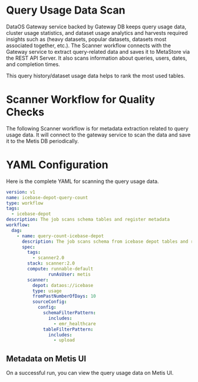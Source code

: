 # **Query Usage Data Scan**

DataOS Gateway service backed by Gateway DB  keeps query usage data, cluster usage statistics, and dataset usage analytics and harvests required insights such as (heavy datasets, popular datasets, datasets most associated together, etc.). The Scanner workflow connects with the Gateway service to extract query-related data and saves it to MetaStore via the REST API Server.  It also scans information about queries, users, dates, and completion times.

This query history/dataset usage data helps to rank the most used tables.

# **Scanner Workflow for Quality Checks**

The following Scanner workflow is for metadata extraction related to query usage data. It will connect to the gateway service to scan the data and save it to the Metis DB periodically.

# **YAML Configuration**

Here is the complete YAML for scanning the query usage data. 

```yaml
version: v1
name: icebase-depot-query-count
type: workflow
tags:
  - icebase-depot
description: The job scans schema tables and register metadata
workflow:
  dag:
    - name: query-count-icebase-depot
      description: The job scans schema from icebase depot tables and register metadata to metis2
      spec:
        tags:
          - scanner2.0
        stack: scanner:2.0
        compute: runnable-default
				runAsUser: metis
        scanner:
          depot: dataos://icebase
          type: usage
          fromPastNumberOfDays: 10
          sourceConfig:
            config:
              schemaFilterPattern:
                includes:
                  - emr_healthcare
              tableFilterPattern:
                includes:
                  - upload
```

## **Metadata on Metis UI**

On a successful run, you can view the query usage data on Metis UI.